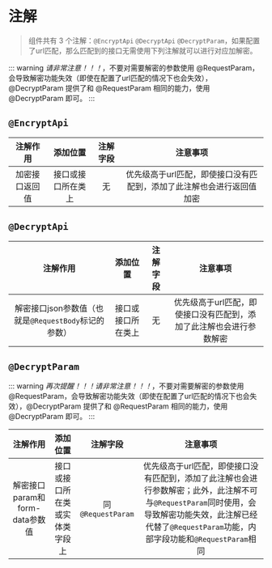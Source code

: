 # 注解

> 组件共有 3 个注解：`@EncryptApi` `@DecryptApi` `@DecryptParam`，如果配置了url匹配，那么匹配到的接口无需使用下列注解就可以进行对应加解密。

::: warning
*请非常注意！！！*，不要对需要解密的参数使用 @RequestParam，会导致解密功能失效（即使在配置了url匹配的情况下也会失效），@DecryptParam 提供了和 @RequestParam 相同的能力，使用 @DecryptParam 即可。
:::

## `@EncryptApi`

|  注解作用   |   添加位置    | 注解字段 |                 注意事项                 |
|:-------:|:---------:|:----:|:------------------------------------:|
| 加密接口返回值 | 接口或接口所在类上 |  无   | 优先级高于url匹配，即使接口没有匹配到，添加了此注解也会进行返回值加密 |

## `@DecryptApi`

|                注解作用                 |   添加位置    | 注解字段 |                注意事项                 |
|:-----------------------------------:|:---------:|:----:|:-----------------------------------:|
| 解密接口json参数值（也就是`@RequestBody`标记的参数） | 接口或接口所在类上 |  无   | 优先级高于url匹配，即使接口没有匹配到，添加了此注解也会进行参数解密 |

## `@DecryptParam`

::: warning
*再次提醒！！！请非常注意！！！*，不要对需要解密的参数使用 @RequestParam，会导致解密功能失效（即使在配置了url匹配的情况下也会失效），@DecryptParam 提供了和 @RequestParam 相同的能力，使用 @DecryptParam 即可。
:::

|          注解作用          |      添加位置       |       注解字段       |                                                             注意事项                                                              |
|:----------------------:|:---------------:|:----------------:|:-----------------------------------------------------------------------------------------------------------------------------:|
| 解密接口param和form-data参数值 | 接口或接口所在类或实体类字段上 | 同`@RequestParam` | 优先级高于url匹配，即使接口没有匹配到，添加了此注解也会进行参数解密；此外，此注解不可与`@RequestParam`同时使用，会导致解密功能失效，此注解已经代替了`@RequestParam`功能，内部字段功能和`@RequestParam`相同 |
